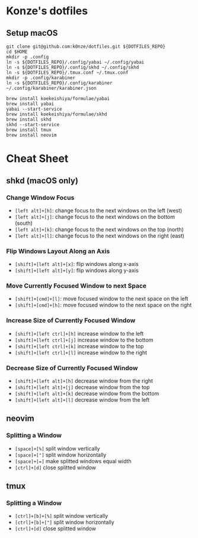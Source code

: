 # Konze's dotfiles

## Setup macOS

```
git clone git@github.com:k0nze/dotfiles.git ${DOTFILES_REPO}
cd $HOME
mkdir -p .config
ln -s ${DOTFILES_REPO}/.config/yabai ~/.config/yabai
ln -s ${DOTFILES_REPO}/.config/skhd ~/.config/skhd
ln -s ${DOTFILES_REPO}/.tmux.conf ~/.tmux.conf
mkdir -p .config/karabiner
ln -s ${DOTFILES_REPO}/.config/karabiner ~/.config/karabiner/karabiner.json
```

```
brew install koekeishiya/formulae/yabai
brew install yabai
yabai --start-service
brew install koekeishiya/formulae/skhd
brew install skhd
skhd --start-service
brew install tmux
brew install neovim
```

# Cheat Sheet
## shkd (macOS only)
### Change Window Focus

* `[left alt]+[h]`: change focus to the next windows on the left (west)
* `[left alt]+[j]`: change focus to the next windows on the bottom (south)
* `[left alt]+[k]`: change focus to the next windows on the top (north)
* `[left alt]+[l]`: change focus to the next windows on the right (east)

### Flip Windows Layout Along an Axis

* `[shift]+[left alt]+[x]`: flip windows along x-axis 
* `[shift]+[left alt]+[y]`: flip windows along y-axis

### Move Currently Focused Window to next Space
* `[shift]+[cmd]+[l]`: move focused window to the next space on the left
* `[shift]+[cmd]+[h]`: move focused window to the next space on the right

### Increase Size of Currently Focused Window
* `[shift]+[left ctrl]+[h]` increase window to the left
* `[shift]+[left ctrl]+[j]` increase window to the bottom
* `[shift]+[left ctrl]+[k]` increase window to the top
* `[shift]+[left ctrl]+[l]` increase window to the right

### Decrease Size of Currently Focused Window
* `[shift]+[left alt]+[h]` decrease window from the right
* `[shift]+[left alt]+[j]` decrease window from the top
* `[shift]+[left alt]+[k]` decrease window from the bottom
* `[shift]+[left alt]+[l]` decrease window from the left

## neovim
### Splitting a Window 
* `[space]+[%]` split window vertically
* `[space]+["]` split window horizontally
* `[space]+[=]` make splitted windows equal width
* `[ctrl]+[d]` close splitted window 

## tmux
### Splitting a Window
* `[ctrl]+[b]+[%]` split window vertically
* `[ctrl]+[b]+["]` split window horizontally
* `[ctrl]+[d]` close splitted window 

